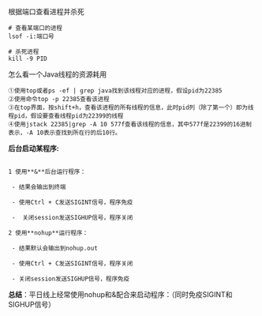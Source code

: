 根据端口查看进程并杀死

```
# 查看某端口的进程
lsof -i:端口号

# 杀死进程
kill -9 PID
```

怎么看一个Java线程的资源耗用

```
①使用top或者ps -ef | grep java找到该线程对应的进程，假设pid为22385
②使用命令top -p 22385查看该进程
③在top界面，按shift+h，查看该进程的所有线程的信息，此时pid列（除了第一个）即为线程pid，假设要查看线程pid为22399的线程
④使用jstack 22385|grep -A 10 577f查看该线程的信息，其中577f是22399的16进制表示，-A 10表示查找到所在行的后10行。
```

**后台启动某程序:**
```

1 使用**&**后台运行程序：

 - 结果会输出到终端

 - 使用Ctrl + C发送SIGINT信号，程序免疫

 -  关闭session发送SIGHUP信号，程序关闭

2 使用**nohup**运行程序：

 - 结果默认会输出到nohup.out

 - 使用Ctrl + C发送SIGINT信号，程序关闭

 - 关闭session发送SIGHUP信号，程序免疫
```

**总结**：平日线上经常使用nohup和&配合来启动程序：（同时免疫SIGINT和SIGHUP信号）


